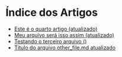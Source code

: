 # Índice dos Artigos

- [Este é o quarto artigo (atualizado)](fourth_file.md)
- [Meu arquivo será isso assim (atualizado)](meu_arquivo.md)
- [Testando o terceiro arquivo ()](third_file.md)
- [Título do arquivo other_file.md atualizado](other_file.md)
